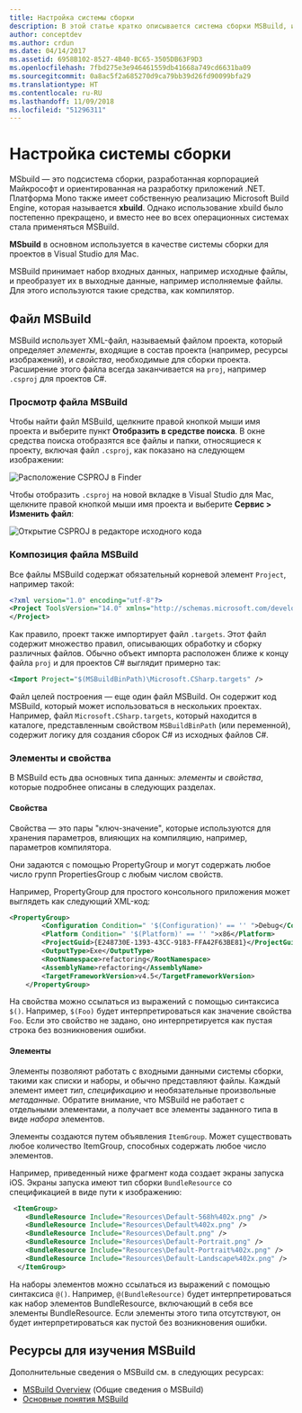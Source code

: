 ```yaml
---
title: Настройка системы сборки
description: В этой статье кратко описывается система сборки MSBuild, используемая в Visual Studio для Mac
author: conceptdev
ms.author: crdun
ms.date: 04/14/2017
ms.assetid: 6958B102-8527-4B40-BC65-3505DB63F9D3
ms.openlocfilehash: 7fbd275e3e946461559db41668a749cd6631ba09
ms.sourcegitcommit: 0a8ac5f2a685270d9ca79bb39d26fd90099bfa29
ms.translationtype: HT
ms.contentlocale: ru-RU
ms.lasthandoff: 11/09/2018
ms.locfileid: "51296311"
---
```

# <a name="customizing-the-build-system"></a>Настройка системы сборки

MSbuild — это подсистема сборки, разработанная корпорацией Майкрософт и ориентированная на разработку приложений .NET. Платформа Mono также имеет собственную реализацию Microsoft Build Engine, которая называется **xbuild**. Однако использование xbuild было постепенно прекращено, и вместо нее во всех операционных системах стала применяться MSBuild.

**MSbuild** в основном используется в качестве системы сборки для проектов в Visual Studio для Mac.

MSBuild принимает набор входных данных, например исходные файлы, и преобразует их в выходные данные, например исполняемые файлы. Для этого используются такие средства, как компилятор.

## <a name="msbuild-file"></a>Файл MSBuild

MSBuild использует XML-файл, называемый файлом проекта, который определяет *элементы*, входящие в состав проекта (например, ресурсы изображений), и *свойства*, необходимые для сборки проекта. Расширение этого файла всегда заканчивается на `proj`, например `.csproj` для проектов C#.

### <a name="viewing-the-msbuild-file"></a>Просмотр файла MSBuild

Чтобы найти файл MSBuild, щелкните правой кнопкой мыши имя проекта и выберите пункт **Отобразить в средстве поиска**. В окне средства поиска отобразятся все файлы и папки, относящиеся к проекту, включая файл `.csproj`, как показано на следующем изображении:

![Расположение CSPROJ в Finder](media/customizing-build-system-image1.png)

Чтобы отобразить `.csproj` на новой вкладке в Visual Studio для Mac, щелкните правой кнопкой мыши имя проекта и выберите **Сервис > Изменить файл**:

![Открытие CSPROJ в редакторе исходного кода](media/customizing-build-system-image2.png)

### <a name="composition-of-the-msbuild-file"></a>Композиция файла MSBuild

Все файлы MSBuild содержат обязательный корневой элемент `Project`, например такой:

```xml
<?xml version="1.0" encoding="utf-8"?>
<Project ToolsVersion="14.0" xmlns="http://schemas.microsoft.com/developer/msbuild/2003">
</Project>
```

Как правило, проект также импортирует файл `.targets`. Этот файл содержит множество правил, описывающих обработку и сборку различных файлов. Обычно объект импорта расположен ближе к концу файла `proj` и для проектов C# выглядит примерно так:

```xml
<Import Project="$(MSBuildBinPath)\Microsoft.CSharp.targets" />
```

Файл целей построения — еще один файл MSBuild. Он содержит код MSBuild, который может использоваться в нескольких проектах. Например, файл `Microsoft.CSharp.targets`, который находится в каталоге, представленным свойством `MSBuildBinPath` (или переменной), содержит логику для создания сборок C# из исходных файлов C#.

### <a name="items-and-properties"></a>Элементы и свойства

В MSBuild есть два основных типа данных: *элементы* и *свойства*, которые подробнее описаны в следующих разделах.

#### <a name="properties"></a>Свойства

Свойства — это пары "ключ-значение", которые используются для хранения параметров, влияющих на компиляцию, например, параметров компилятора.

Они задаются с помощью PropertyGroup и могут содержать любое число групп PropertiesGroup с любым числом свойств.

Например, PropertyGroup для простого консольного приложения может выглядеть как следующий XML-код:

```xml
<PropertyGroup>
        <Configuration Condition=" '$(Configuration)' == '' ">Debug</Configuration>
        <Platform Condition=" '$(Platform)' == '' ">x86</Platform>
        <ProjectGuid>{E248730E-1393-43CC-9183-FFA42F63BE81}</ProjectGuid>
        <OutputType>Exe</OutputType>
        <RootNamespace>refactoring</RootNamespace>
        <AssemblyName>refactoring</AssemblyName>
        <TargetFrameworkVersion>v4.5</TargetFrameworkVersion>
    </PropertyGroup>
```

На свойства можно ссылаться из выражений с помощью синтаксиса `$()`. Например, `$(Foo)` будет интерпретироваться как значение свойства `Foo`. Если это свойство не задано, оно интерпретируется как пустая строка без возникновения ошибки.

#### <a name="items"></a>Элементы

Элементы позволяют работать с входными данными системы сборки, такими как списки и наборы, и обычно представляют файлы. Каждый элемент имеет *тип*, *спецификацию* и необязательные произвольные *метаданные*. Обратите внимание, что MSBuild не работает с отдельными элементами, а получает все элементы заданного типа в виде *набора* элементов.

Элементы создаются путем объявления `ItemGroup`. Может существовать любое количество ItemGroup, способных содержать любое число элементов.

Например, приведенный ниже фрагмент кода создает экраны запуска iOS. Экраны запуска имеют тип сборки `BundleResource` со спецификацией в виде пути к изображению:

```xml
 <ItemGroup>
    <BundleResource Include="Resources\Default-568h%402x.png" />
    <BundleResource Include="Resources\Default%402x.png" />
    <BundleResource Include="Resources\Default.png" />
    <BundleResource Include="Resources\Default-Portrait.png" />
    <BundleResource Include="Resources\Default-Portrait%402x.png" />
    <BundleResource Include="Resources\Default-Landscape%402x.png" />
  </ItemGroup>
 ```

 На наборы элементов можно ссылаться из выражений с помощью синтаксиса `@()`. Например, `@(BundleResource)` будет интерпретироваться как набор элементов BundleResource, включающий в себя все элементы BundleResource. Если элементы этого типа отсутствуют, он будет интерпретироваться как пустой без возникновения ошибки.

## <a name="resources-for-learning-msbuild"></a>Ресурсы для изучения MSBuild

Дополнительные сведения о MSBuild см. в следующих ресурсах:

* [MSBuild Overview](/visualstudio/msbuild/msbuild) (Общие сведения о MSBuild)
* [Основные понятия MSBuild](/visualstudio/msbuild/msbuild-concepts)
